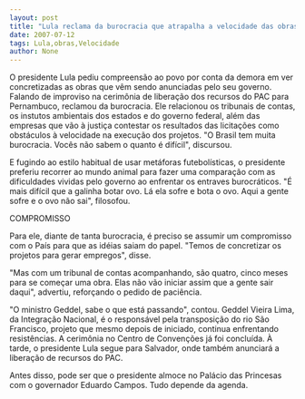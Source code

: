 ```yaml
---
layout: post
title: "Lula reclama da burocracia que atrapalha a velocidade das obras no País"
date: 2007-07-12
tags: Lula,obras,Velocidade
author: None
---
```

O presidente Lula pediu compreens&atilde;o ao povo por conta da demora em ver concretizadas as obras que v&ecirc;m sendo anunciadas pelo seu governo. Falando de improviso na cerim&ocirc;nia de libera&ccedil;&atilde;o dos recursos do PAC para Pernambuco, reclamou da burocracia. 
Ele relacionou os tribunais de contas, os instutos ambientais dos estados e do governo federal, al&eacute;m das empresas que v&atilde;o &agrave; justi&ccedil;a contestar os resultados das licita&ccedil;&otilde;es como obst&aacute;culos &agrave; velocidade na execu&ccedil;&atilde;o dos projetos. &quot;O Brasil tem muita burocracia. Voc&ecirc;s n&atilde;o sabem o quanto &eacute; dif&iacute;cil&quot;, discursou. 

E fugindo ao estilo habitual de usar met&aacute;foras futebol&iacute;sticas, o presidente preferiu recorrer ao mundo animal para fazer uma compara&ccedil;&atilde;o com as dificuldades vividas pelo governo ao enfrentar os entraves burocr&aacute;ticos.
&quot;&Eacute; mais dif&iacute;cil que a galinha botar ovo. L&aacute; ela sofre e bota o ovo. Aqui a gente sofre e o ovo n&atilde;o sai&quot;, filosofou. 

COMPROMISSO 

Para ele, diante de tanta burocracia, &eacute; preciso se assumir um compromisso com o Pa&iacute;s para que as id&eacute;ias saiam do papel. &quot;Temos de concretizar os projetos para gerar empregos&quot;, disse. 

&quot;Mas com um tribunal de contas acompanhando, s&atilde;o quatro, cinco meses para se come&ccedil;ar uma obra. Elas n&atilde;o v&atilde;o iniciar assim que a gente sair daqui&quot;, advertiu, refor&ccedil;ando o pedido de paci&ecirc;ncia. 

&quot;O ministro Geddel, sabe o que est&aacute; passando&quot;, contou. Geddel Vieira Lima, da Integra&ccedil;&atilde;o Nacional, &eacute; o respons&aacute;vel pela transposi&ccedil;&atilde;o do rio S&atilde;o Francisco, projeto que mesmo depois de iniciado, continua enfrentando resist&ecirc;ncias. 
A cerim&ocirc;nia no Centro de Conven&ccedil;&otilde;es j&aacute; foi conclu&iacute;da. &Agrave; tarde, o presidente Lula segue para Salvador, onde tamb&eacute;m anunciar&aacute; a libera&ccedil;&atilde;o de recursos do PAC. 

Antes disso, pode ser que o presidente almoce no Pal&aacute;cio das Princesas com o governador Eduardo Campos. Tudo depende da agenda. 